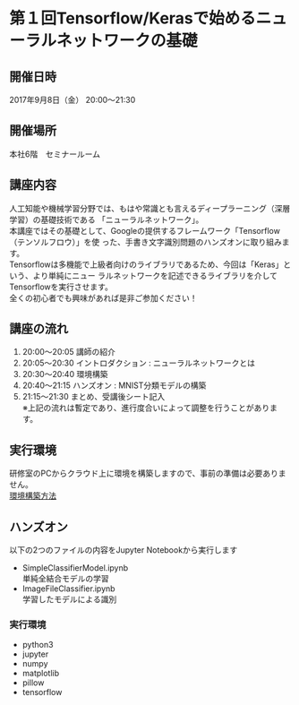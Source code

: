 # 第１回Tensorflow/Kerasで始めるニューラルネットワークの基礎

## 開催日時  
2017年9月8日（金） 20:00〜21:30  
## 開催場所  
本社6階　セミナールーム  

## 講座内容
人工知能や機械学習分野では、もはや常識とも言えるディープラーニング（深層学習）の基礎技術である
「ニューラルネットワーク」。  
本講座ではその基礎として、Googleの提供するフレームワーク「Tensorflow（テンソルフロウ）」を使
った、手書き文字識別問題のハンズオンに取り組みます。  
Tensorflowは多機能で上級者向けのライブラリであるため、今回は「Keras」という、より単純にニュー
ラルネットワークを記述できるライブラリを介してTensorflowを実行させます。  
全くの初心者でも興味があれば是非ご参加ください！

## 講座の流れ
1. 20:00〜20:05 講師の紹介
2. 20:05〜20:30 イントロダクション : ニューラルネットワークとは
3. 20:30〜20:40 環境構築
4. 20:40〜21:15 ハンズオン : MNIST分類モデルの構築
5. 21:15〜21:30 まとめ、受講後シート記入  
※上記の流れは暫定であり、進行度合いによって調整を行うことがあります。

## 実行環境
研修室のPCからクラウド上に環境を構築しますので、事前の準備は必要ありません。  
[環境構築方法](https://github.com/ShinyaKANAI/IntroKerasNNW/wiki/AzureEnvSetting)

## ハンズオン
以下の2つのファイルの内容をJupyter Notebookから実行します
* SimpleClassifierModel.ipynb  
単純全結合モデルの学習  
* ImageFileClassifier.ipynb  
学習したモデルによる識別  

### 実行環境
* python3
* jupyter
* numpy
* matplotlib
* pillow
* tensorflow
